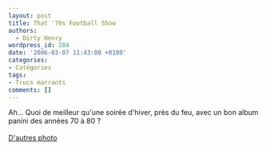 ```yaml
---
layout: post
title: That '70s Football Show
authors:
  - Dirty Henry
wordpress_id: 284
date: '2006-03-07 11:43:00 +0100'
categories:
- Catégories
tags:
- Trucs marrants
comments: []
---
```

Ah... Quoi de meilleur qu'une soirée d'hiver, près du feu, avec un bon album panini des années 70 à 80 ?<br /><br /><a href="http://footnostalgie.free.fr/index3.htm">D'autres photo</a>
